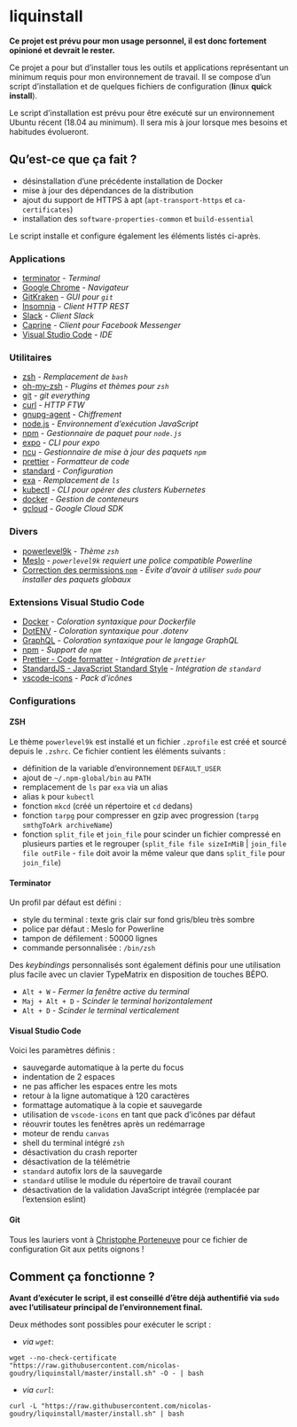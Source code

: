 [terminator]: https://doc.ubuntu-fr.org/terminator
[chrome]: https://www.google.fr/chrome/index.html
[gitkraken]: https://www.gitkraken.com/git-client
[insomnia]: https://insomnia.rest
[slack]: https://slack.com
[caprine]: https://sindresorhus.com/caprine
[vscode]: https://code.visualstudio.com
[zsh]: https://www.zsh.org
[omz]: https://ohmyz.sh
[git]: https://doc.ubuntu-fr.org/git
[curl]: https://curl.haxx.se
[gnupg]: https://www.gnupg.org
[node]: https://nodejs.org
[npm]: https://www.npmjs.com
[expo]: https://www.npmjs.com/package/expo-cli
[ncu]: https://www.npmjs.com/package/npm-check-updates
[prettier]: https://www.npmjs.com/package/prettier
[standard]: https://www.npmjs.com/package/standard
[exa]: https://the.exa.website
[kubectl]: https://kubernetes.io/docs/reference/kubectl/overview
[docker]: https://www.docker.com
[gcloud]: https://cloud.google.com/sdk
[powerlevel9k]: https://github.com/bhilburn/powerlevel9k
[powerlinefonts]: https://github.com/powerline/fonts
[npmfix]: https://docs.npmjs.com/resolving-eacces-permissions-errors-when-installing-packages-globally
[codedocker]: https://marketplace.visualstudio.com/items?itemName=PeterJausovec.vscode-docker
[codedotenv]: https://marketplace.visualstudio.com/items?itemName=mikestead.dotenv
[codegraphql]: https://marketplace.visualstudio.com/items?itemName=prisma.vscode-graphql
[codenpm]: https://marketplace.visualstudio.com/items?itemName=eg2.vscode-npm-script
[codeprettier]: https://marketplace.visualstudio.com/items?itemName=esbenp.prettier-vscode
[codestandard]: https://marketplace.visualstudio.com/items?itemName=chenxsan.vscode-standardjs
[codeicons]: https://marketplace.visualstudio.com/items?itemName=vscode-icons-team.vscode-icons

# liquinstall

**Ce projet est prévu pour mon usage personnel, il est donc fortement opinioné et devrait le rester.**

Ce projet a pour but d’installer tous les outils et applications représentant un minimum requis pour mon environnement de travail. Il se compose d’un script d’installation et de quelques fichiers de configuration (**li**nux **qui**ck **install**).

Le script d’installation est prévu pour être exécuté sur un environnement Ubuntu récent (18.04 au minimum). Il sera mis à jour lorsque mes besoins et habitudes évolueront.

## Qu’est-ce que ça fait ?

- désinstallation d’une précédente installation de Docker
- mise à jour des dépendances de la distribution
- ajout du support de HTTPS à apt (`apt-transport-https` et `ca-certificates`)
- installation des `software-properties-common` et `build-essential`

Le script installe et configure également les éléments listés ci-après.

### Applications

- [terminator][terminator] - _Terminal_
- [Google Chrome][chrome] - _Navigateur_
- [GitKraken][gitkraken] - _GUI pour `git`_
- [Insomnia][insomnia] - _Client HTTP REST_
- [Slack][slack] - _Client Slack_
- [Caprine][caprine] - _Client pour Facebook Messenger_
- [Visual Studio Code][vscode] - _IDE_

### Utilitaires

- [zsh][zsh] - _Remplacement de `bash`_
- [oh-my-zsh][omz] - _Plugins et thèmes pour `zsh`_
- [git][git] - _git everything_
- [curl][curl] - _HTTP FTW_
- [gnupg-agent][gnupg] - _Chiffrement_
- [node.js][node] - _Environnement d’exécution JavaScript_
- [npm][npm] - _Gestionnaire de paquet pour `node.js`_
- [expo][expo] - _CLI pour expo_
- [ncu][ncu] - _Gestionnaire de mise à jour des paquets `npm`_
- [prettier][prettier] - _Formatteur de code_
- [standard][standard] - _Configuration_
- [exa][exa] - _Remplacement de `ls`_
- [kubectl][kubectl] - _CLI pour opérer des clusters Kubernetes_
- [docker][docker] - _Gestion de conteneurs_
- [gcloud][gcloud] - _Google Cloud SDK_

### Divers

- [powerlevel9k][powerlevel9k] - _Thème `zsh`_
- [Meslo][powerlinefonts] - _`powerlevel9k` requiert une police compatible Powerline_
- [Correction des permissions `npm`][npmfix] - _Évite d’avoir à utiliser `sudo` pour installer des paquets globaux_

### Extensions Visual Studio Code

- [Docker][codedocker] - _Coloration syntaxique pour Dockerfile_
- [DotENV][codedotenv] - _Coloration syntaxique pour .dotenv_
- [GraphQL][codegraphql] - _Coloration syntaxique pour le langage GraphQL_
- [npm][codenpm] - _Support de `npm`_
- [Prettier - Code formatter][codeprettier] - _Intégration de `prettier`_
- [StandardJS - JavaScript Standard Style][codestandard] - _Intégration de `standard`_
- [vscode-icons][codeicons] - _Pack d’icônes_

### Configurations

#### ZSH

Le thème `powerlevel9k` est installé et un fichier `.zprofile` est créé et sourcé depuis le `.zshrc`. Ce fichier contient les éléments suivants :

- définition de la variable d’environnement `DEFAULT_USER`
- ajout de `~/.npm-global/bin` au `PATH`
- remplacement de `ls` par `exa` via un alias
- alias `k` pour `kubectl`
- fonction `mkcd` (créé un répertoire et `cd` dedans)
- fonction `tarpg` pour compresser en gzip avec progression (`tarpg smthgToArk archiveName`)
- fonction `split_file` et `join_file` pour scinder un fichier compressé en plusieurs parties et le regrouper (`split_file file sizeInMiB` | `join_file file outFile` - `file` doit avoir la même valeur que dans `split_file` pour `join_file`)

#### Terminator

Un profil par défaut est défini :

- style du terminal : texte gris clair sur fond gris/bleu très sombre
- police par défaut : Meslo for Powerline
- tampon de défilement : 50000 lignes
- commande personnalisée : `/bin/zsh`

Des _keybindings_ personnalisés sont également définis pour une utilisation plus facile avec un clavier TypeMatrix en disposition de touches BÉPO.

- `Alt + W` - _Fermer la fenêtre active du terminal_
- `Maj + Alt + D` - _Scinder le terminal horizontalement_
- `Alt + D` - _Scinder le terminal verticalement_

#### Visual Studio Code

Voici les paramètres définis :

- sauvegarde automatique à la perte du focus
- indentation de 2 espaces
- ne pas afficher les espaces entre les mots
- retour à la ligne automatique à 120 caractères
- formattage automatique à la copie et sauvegarde
- utilisation de `vscode-icons` en tant que pack d’icônes par défaut
- réouvrir toutes les fenêtres après un redémarrage
- moteur de rendu `canvas`
- shell du terminal intégré `zsh`
- désactivation du crash reporter
- désactivation de la télémétrie
- `standard` autofix lors de la sauvegarde
- `standard` utilise le module du répertoire de travail courant
- désactivation de la validation JavaScript intégrée (remplacée par l’extension eslint)

#### Git

Tous les lauriers vont à [Christophe Porteneuve](https://delicious-insights.com/fr/articles/configuration-git/) pour ce fichier de configuration Git aux petits oignons !

## Comment ça fonctionne ?

**Avant d’exécuter le script, il est conseillé d’être déjà authentifié via `sudo` avec l’utilisateur principal de l’environnement final.**

Deux méthodes sont possibles pour exécuter le script :

- _via `wget`_:

```shell
wget --no-check-certificate "https://raw.githubusercontent.com/nicolas-goudry/liquinstall/master/install.sh" -O - | bash
```

- _via `curl`_:

```shell
curl -L "https://raw.githubusercontent.com/nicolas-goudry/liquinstall/master/install.sh" | bash
```
